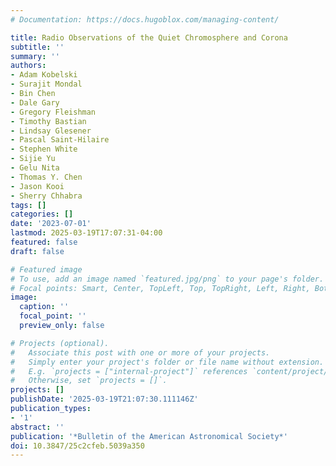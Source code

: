 ```yaml
---
# Documentation: https://docs.hugoblox.com/managing-content/

title: Radio Observations of the Quiet Chromosphere and Corona
subtitle: ''
summary: ''
authors:
- Adam Kobelski
- Surajit Mondal
- Bin Chen
- Dale Gary
- Gregory Fleishman
- Timothy Bastian
- Lindsay Glesener
- Pascal Saint-Hilaire
- Stephen White
- Sijie Yu
- Gelu Nita
- Thomas Y. Chen
- Jason Kooi
- Sherry Chhabra
tags: []
categories: []
date: '2023-07-01'
lastmod: 2025-03-19T17:07:31-04:00
featured: false
draft: false

# Featured image
# To use, add an image named `featured.jpg/png` to your page's folder.
# Focal points: Smart, Center, TopLeft, Top, TopRight, Left, Right, BottomLeft, Bottom, BottomRight.
image:
  caption: ''
  focal_point: ''
  preview_only: false

# Projects (optional).
#   Associate this post with one or more of your projects.
#   Simply enter your project's folder or file name without extension.
#   E.g. `projects = ["internal-project"]` references `content/project/deep-learning/index.md`.
#   Otherwise, set `projects = []`.
projects: []
publishDate: '2025-03-19T21:07:30.111146Z'
publication_types:
- '1'
abstract: ''
publication: '*Bulletin of the American Astronomical Society*'
doi: 10.3847/25c2cfeb.5039a350
---
```

